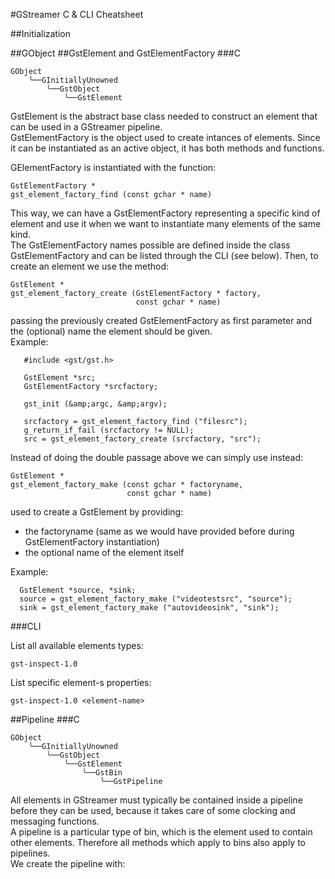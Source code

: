#GStreamer C & CLI Cheatsheet

##Initialization


##GObject
##GstElement and GstElementFactory
###C
```
GObject
    ╰──GInitiallyUnowned
        ╰──GstObject
            ╰──GstElement
```
GstElement is the abstract base class needed to construct an element that can be used in a GStreamer pipeline.  
GstElementFactory is the object used to create intances of elements. Since it can be instantiated as an active object, it has both methods and functions.   

GElementFactory is instantiated with the function:  
```
GstElementFactory *
gst_element_factory_find (const gchar * name)
```
This way, we can have a GstElementFactory representing a specific kind of element and use it when we want to instantiate many elements of the same kind.  
The GstElementFactory names possible are defined inside the class GstElementFactory and can be listed through the CLI (see below).
Then, to create an element we use the method:  
```
GstElement *
gst_element_factory_create (GstElementFactory * factory,
                            const gchar * name)
```
passing the previously created GstElementFactory as first parameter and the (optional) name the element should be given.  
Example:  
```
   #include <gst/gst.h>

   GstElement *src;
   GstElementFactory *srcfactory;

   gst_init (&amp;argc, &amp;argv);

   srcfactory = gst_element_factory_find ("filesrc");
   g_return_if_fail (srcfactory != NULL);
   src = gst_element_factory_create (srcfactory, "src");
```

Instead of doing the double passage above we can simply use instead:  
```
GstElement *
gst_element_factory_make (const gchar * factoryname,
                          const gchar * name)
```
used to create a GstElement by providing:  
* the factoryname (same as we would have provided before during GstElementFactory instantiation)
* the optional name of the element itself

Example:  
```
  GstElement *source, *sink;
  source = gst_element_factory_make ("videotestsrc", "source");
  sink = gst_element_factory_make ("autovideosink", "sink");
```

###CLI

List all available elements types:
```
gst-inspect-1.0
```
List specific element-s properties:
```
gst-inspect-1.0 <element-name>
```

##Pipeline
###C
```
GObject
    ╰──GInitiallyUnowned
        ╰──GstObject
            ╰──GstElement
                ╰──GstBin
                    ╰──GstPipeline
```
All elements in GStreamer must typically be contained inside a pipeline before they can be used, because it takes care of some clocking and messaging functions.   
A pipeline is a particular type of bin, which is the element used to contain other elements. Therefore all methods which apply to bins also apply to pipelines.  
We create the pipeline with:









